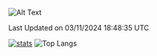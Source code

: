 ![Alt Text](https://media.tenor.com/3Gehha8RO-sAAAAC/goose-dance.gif)

<!--START_SECTION:waka-->

 Last Updated on 03/11/2024 18:48:35 UTC
<!--END_SECTION:waka-->
[![stats](https://github-readme-stats-rose-phi.vercel.app/api?username=jxncted&count_private=true)](https://github.com/jxncted/github-readme-stats)
![Top Langs](https://github-readme-stats-rose-phi.vercel.app/api/top-langs/?username=jxncted\&layout=compact&hide=c,assembly,jupyter%20notebook)

